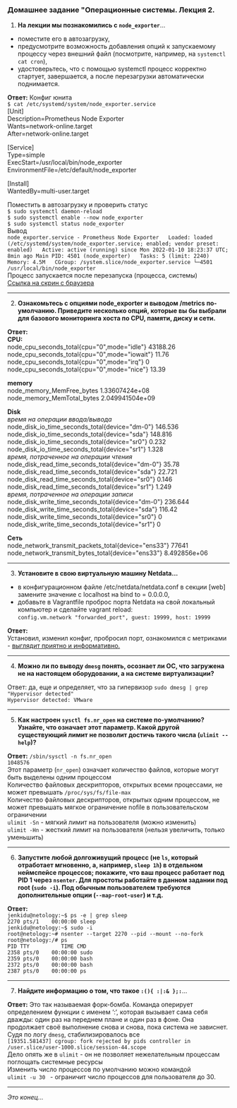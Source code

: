 ### **Домашнее задание "Операционные системы. Лекция 2.**
1. **На лекции мы познакомились с `node_exporter`**...  
+ поместите его в автозагрузку,  
+ предусмотрите возможность добавления опций к запускаемому процессу через внешний файл (посмотрите, например, на `systemctl cat cron`),  
+ удостоверьтесь, что с помощью systemctl процесс корректно стартует, завершается, а после перезагрузки автоматически поднимается.

**Ответ:** Конфиг юнита  
`$ cat /etc/systemd/system/node_exporter.service`  
[Unit]  
Description=Prometheus Node Exporter  
Wants=network-online.target  
After=network-online.target  

[Service]  
Type=simple  
ExecStart=/usr/local/bin/node_exporter   
EnvironmentFile=/etc/default/node_exporter  

[Install]  
WantedBy=multi-user.target  

Поместить в автозагрузку и проверить статус  
`$ sudo systemctl daemon-reload`  
`$ sudo systemctl enable --now node_exporter`  
`$ sudo systemctl status node_exporter`  
Вывод  
`node_exporter.service - Prometheus Node Exporter  
     Loaded: loaded (/etc/systemd/system/node_exporter.service; enabled; vendor preset: enabled)  
     Active: active (running) since Mon 2022-01-10 18:23:37 UTC; 8min ago
   Main PID: 4501 (node_exporter)  
      Tasks: 5 (limit: 2240)  
     Memory: 4.5M  
     CGroup: /system.slice/node_exporter.service
             └─4501 /usr/local/bin/node_exporter`  
Процесс запускается после перезапуска (процесса, системы)  
[Ссылка на скрин с браузера](https://disk.yandex.ru/i/PR4oMzvrN50LPg)

---
2. **Ознакомьтесь с опциями node_exporter и выводом /metrics по-умолчанию. Приведите несколько опций, которые вы бы выбрали для базового мониторинга хоста по CPU, памяти, диску и сети.**

**Ответ:**  
**CPU:**  
node_cpu_seconds_total{cpu="0",mode="idle"} 43188.26  
node_cpu_seconds_total{cpu="0",mode="iowait"} 11.76  
node_cpu_seconds_total{cpu="0",mode="irq"} 0  
node_cpu_seconds_total{cpu="0",mode="nice"} 13.39  

**memory**  
node_memory_MemFree_bytes 1.33607424e+08  
node_memory_MemTotal_bytes 2.049941504e+09

**Disk**  
_время на операции ввода/вывода_  
node_disk_io_time_seconds_total{device="dm-0"} 146.536  
node_disk_io_time_seconds_total{device="sda"} 148.816  
node_disk_io_time_seconds_total{device="sr0"} 0.232  
node_disk_io_time_seconds_total{device="sr1"} 1.328  
_время, потраченное на операции чтения_  
node_disk_read_time_seconds_total{device="dm-0"} 35.78  
node_disk_read_time_seconds_total{device="sda"} 22.721  
node_disk_read_time_seconds_total{device="sr0"} 0.146  
node_disk_read_time_seconds_total{device="sr1"} 1.249  
_время, потраченное на операции записи_  
node_disk_write_time_seconds_total{device="dm-0"} 236.644  
node_disk_write_time_seconds_total{device="sda"} 116.42  
node_disk_write_time_seconds_total{device="sr0"} 0  
node_disk_write_time_seconds_total{device="sr1"} 0  

**Сеть**  
node_network_transmit_packets_total{device="ens33"} 77641  
node_network_transmit_bytes_total{device="ens33"} 8.492856e+06  

---
3. **Установите в свою виртуальную машину Netdata...**  
+ в конфигурационном файле /etc/netdata/netdata.conf в секции [web] замените значение с localhost на bind to = 0.0.0.0,  
+ добавьте в Vagrantfile проброс порта Netdata на свой локальный компьютер и сделайте vagrant reload:  
```config.vm.network "forwarded_port", guest: 19999, host: 19999```

**Ответ:**  
Установил, изменил конфиг, пробросил порт, ознакомился с метриками - [выглядит приятно и информативно.](https://disk.yandex.ru/i/vWZiGjrGyKvRSQ)  

---

4. **Можно ли по выводу ```dmesg``` понять, осознает ли ОС, что загружена не на настоящем оборудовании, а на системе виртуализации?**

Ответ:  да, еще и определяет, что за гипервизор
```sudo dmesg | grep "Hypervisor detected"```  
```Hypervisor detected: VMware```

---
5. **Как настроен ```sysctl fs.nr_open``` на системе по-умолчанию? Узнайте, что означает этот параметр. Какой другой существующий лимит не позволит достичь такого числа (```ulimit --help```)?**

**Ответ:** 
```/sbin/sysctl -n fs.nr_open```  
```1048576```  
Этот параметр (```nr_open```) означает количество файлов, которые могут быть выделены одним процессом  
Количество файловых дескрипторов, открытых всеми процессами, не может превышать ```/proc/sys/fs/file-max```  
Количество файловых дескрипторов, открытых одним процессом, не может превышать мягкое ограничение nofile в пользовательском ограничении  
```ulimit -Sn``` - мягкий лимит на пользователя (можно изменить)  
```ulimit -Hn``` - жесткий лимит на пользователя (нельзя увеличить, только уменьшить)  

---
6. **Запустите любой долгоживущий процесс (не ```ls```, который отработает мгновенно, а, например, ```sleep 1h```) в отдельном неймспейсе процессов; покажите, что ваш процесс работает под PID 1 через ```nsenter```. Для простоты работайте в данном задании под root (```sudo -i```). Под обычным пользователем требуются дополнительные опции (```--map-root-user```) и т.д.**

**Ответ:**  
```jenkidu@netology:~$ ps -e | grep sleep```  
   ```2270 pts/1    00:00:00 sleep```  
```jenkidu@netology:~$ sudo -i```  
```root@netology:~# nsenter --target 2270 --pid --mount --no-fork```  
```root@netology:/# ps```  
    ```PID TTY          TIME CMD```  
   ```2358 pts/0    00:00:00 sudo```  
   ```2359 pts/0    00:00:00 bash```  
   ```2372 pts/0    00:00:00 bash```  
   ```2387 pts/0    00:00:00 ps```  
   
   ---

7. **Найдите информацию о том, что такое ```:(){ :|:& };:```**...  

**Ответ:** Это так называемая форк-бомба. Команда оперирует определением функции с именем ‘:‘, которая вызывает сама себя дважды: один раз на переднем плане и один раз в фоне. Она продолжает своё выполнение снова и снова, пока система не зависнет.  
Судя по логу ```dmesg```, стабилизировалось все  
```[19351.581437] cgroup: fork rejected by pids controller in /user.slice/user-1000.slice/session-44.scope```  
Дело опять же в ```ulimit``` - он не позволяет нежелательным процессам поглощать системные ресурсы  
Изменить число процессов по умолчанию можно командой  
```ulimit -u 30 ``` - ограничит число процессов для пользователя до 30.

---
*Это  конец...*

